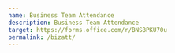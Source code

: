```yaml
---
name: Business Team Attendance
description: Business Team Attendance
target: https://forms.office.com/r/BNSBPKU70u
permalink: /bizatt/
---
```

